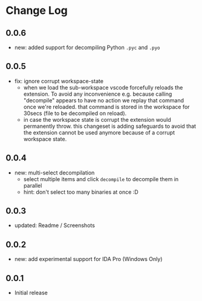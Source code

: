 # Change Log

## 0.0.6
- new: added support for decompiling Python `.pyc` and `.pyo`

## 0.0.5
- fix: ignore corrupt workspace-state
  - when we load the sub-workspace vscode forcefully reloads the extension. To avoid any inconvenience e.g. because calling "decompile" appears to have no action we replay that command once we're reloaded. that command is stored in the workspace for 30secs (file to be decompiled on reload).
  - in case the workspace state is corrupt the extension would permanently throw. this changeset is adding safeguards to avoid that the extension cannot be used anymore because of a corrupt workspace state.

## 0.0.4
- new: multi-select decompilation
  - select multiple items and click `decompile` to decompile them in parallel
  - hint: don't select too many binaries at once :D

## 0.0.3
- updated: Readme / Screenshots

## 0.0.2
- new: add experimental support for IDA Pro (Windows Only)

## 0.0.1
- Initial release
